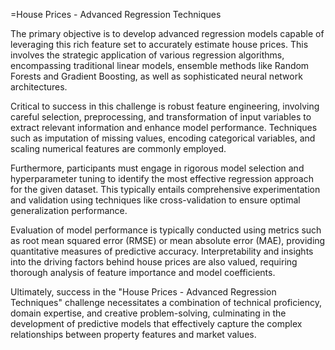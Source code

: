 =House Prices - Advanced Regression Techniques
 
The primary objective is to develop advanced regression models capable of leveraging this rich feature set to accurately estimate house prices. This involves the strategic application of various regression algorithms, encompassing traditional linear models, ensemble methods like Random Forests and Gradient Boosting, as well as sophisticated neural network architectures.

Critical to success in this challenge is robust feature engineering, involving careful selection, preprocessing, and transformation of input variables to extract relevant information and enhance model performance. Techniques such as imputation of missing values, encoding categorical variables, and scaling numerical features are commonly employed.

Furthermore, participants must engage in rigorous model selection and hyperparameter tuning to identify the most effective regression approach for the given dataset. This typically entails comprehensive experimentation and validation using techniques like cross-validation to ensure optimal generalization performance.

Evaluation of model performance is typically conducted using metrics such as root mean squared error (RMSE) or mean absolute error (MAE), providing quantitative measures of predictive accuracy. Interpretability and insights into the driving factors behind house prices are also valued, requiring thorough analysis of feature importance and model coefficients.

Ultimately, success in the "House Prices - Advanced Regression Techniques" challenge necessitates a combination of technical proficiency, domain expertise, and creative problem-solving, culminating in the development of predictive models that effectively capture the complex relationships between property features and market values.
